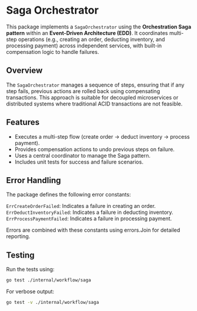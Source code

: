 # Saga Orchestrator

This package implements a `SagaOrchestrator` using the **Orchestration Saga pattern** within an **Event-Driven Architecture (EDD)**. It coordinates multi-step operations (e.g., creating an order, deducting inventory, and processing payment) across independent services, with built-in compensation logic to handle failures.

## Overview
The `SagaOrchestrator` manages a sequence of steps, ensuring that if any step fails, previous actions are rolled back using compensating transactions. This approach is suitable for decoupled microservices or distributed systems where traditional ACID transactions are not feasible.

## Features
- Executes a multi-step flow (create order → deduct inventory → process payment).
- Provides compensation actions to undo previous steps on failure.
- Uses a central coordinator to manage the Saga pattern.
- Includes unit tests for success and failure scenarios.

## Error Handling
The package defines the following error constants:

`ErrCreateOrderFailed`: Indicates a failure in creating an order.
`ErrDeductInventoryFailed`: Indicates a failure in deducting inventory.
`ErrProcessPaymentFailed`: Indicates a failure in processing payment.

Errors are combined with these constants using errors.Join for detailed reporting.

## Testing
Run the tests using:
```bash
go test ./internal/workflow/saga
```
For verbose output:
```bash
go test -v ./internal/workflow/saga
```
